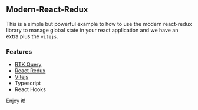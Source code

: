 ## Modern-React-Redux

This is a simple but powerful example to how to use the modern react-redux library to manage global state in your react application and we have an extra plus the `vitejs`.

### Features

- [RTK Query](https://redux-toolkit.js.org/rtk-query/overview)
- [React Redux](https://redux-toolkit.js.org/introduction/getting-started)
- [Vitejs](https://vitejs.dev/guide/)
- Typescript
- React Hooks

Enjoy it!
